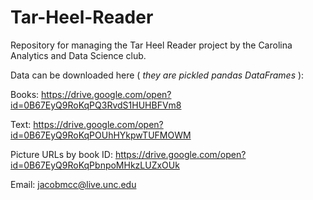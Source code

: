 # Tar-Heel-Reader
Repository for managing the Tar Heel Reader project by the Carolina Analytics and Data Science club.

Data can be downloaded here ( *they are pickled pandas DataFrames* ):

Books: https://drive.google.com/open?id=0B67EyQ9RoKqPQ3RvdS1HUHBFVm8

Text: https://drive.google.com/open?id=0B67EyQ9RoKqPOUhHYkpwTUFMOWM

Picture URLs by book ID: https://drive.google.com/open?id=0B67EyQ9RoKqPbnpoMHkzLUZxOUk
 
Email: jacobmcc@live.unc.edu
